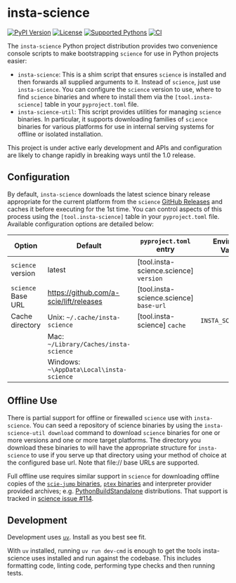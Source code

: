 # insta-science

[![PyPI Version](https://shields.io/pypi/v/insta-science.svg)](https://pypi.org/project/insta-science/)
[![License](https://shields.io/pypi/l/insta-science.svg)](../LICENSE)
[![Supported Pythons](https://shields.io/pypi/pyversions/insta-science.svg)](pyproject.toml)
[![CI](https://img.shields.io/github/actions/workflow/status/a-scie/science-installers/python-ci.yml)](https://github.com/a-scie/science-installers/actions/workflows/python-ci.yml)

The `insta-science` Python project distribution provides two convenience console scripts to make
bootstrapping `science` for use in Python projects easier:
+ `insta-science`: This is a shim script that ensures `science` is installed and then forwards all
  supplied arguments to it. Instead of `science`, just use `insta-science`. You can configure the
  `science` version to use, where to find `science` binaries and where to install them via the 
  `[tool.insta-science]` table in your `pyproject.toml` file.
+ `insta-science-util`: This script provides utilities for managing `science` binaries. In
  particular, it supports downloading families of `science` binaries for various platforms for
  use in internal serving systems for offline or isolated installation.

This project is under active early development and APIs and configuration are likely to change
rapidly in breaking ways until the 1.0 release.

## Configuration

By default, `insta-science` downloads the latest science binary release appropriate for the current
platform from the `science` [GitHub Releases](https://github.com/a-scie/lift/releases) and caches it
before executing for the 1st time. You can control aspects of this process using the
`[tool.insta-science]` table in your `pyproject.toml` file. Available configuration options are
detailed below:

| Option             | Default                                   | `pyproject.toml` entry                  | Environment Variable  |
|--------------------|-------------------------------------------|-----------------------------------------|-----------------------|
| `science` version  | latest                                    | [tool.insta-science.science] `version`  |                       |
| `science` Base URL | https://github.com/a-scie/lift/releases   | [tool.insta-science.science] `base-url` |                       |
| Cache directory    | Unix:    `~/.cache/insta-science`         | [tool.insta-science] `cache`            | `INSTA_SCIENCE_CACHE` |
|                    | Mac:     `~/Library/Caches/insta-science` |                                         |                       |
|                    | Windows: `~\AppData\Local\insta-science`  |                                         |                       |

## Offline Use

There is partial support for offline or firewalled `science` use with `insta-science`. You can seed
a repository of science binaries by using the `insta-science-util download` command to download
`science` binaries for one or more versions and one or more target platforms. The directory you
download these binaries to will have the appropriate structure for `insta-science` to use if you
serve up that directory using your method of choice at the configured base url. Note that file://
base URLs are supported.

Full offline use requires similar support in `science` for downloading offline copies of the
[`scie-jump` binaries](https://github.com/a-scie/jump/releases), [`ptex` binaries](
https://github.com/a-scie/ptex/releases) and interpreter provider provided archives; e.g.
[PythonBuildStandalone](https://science.scie.app/_/providers/PythonBuildStandalone.html)
distributions. That support is tracked in [science issue #114](https://github.com/a-scie/lift/issues/114).

## Development

Development uses [`uv`](https://docs.astral.sh/uv/getting-started/installation/). Install as you
best see fit.

With `uv` installed, running `uv run dev-cmd` is enough to get the tools insta-science uses
installed and run against the codebase. This includes formatting code, linting code, performing type
checks and then running tests.

